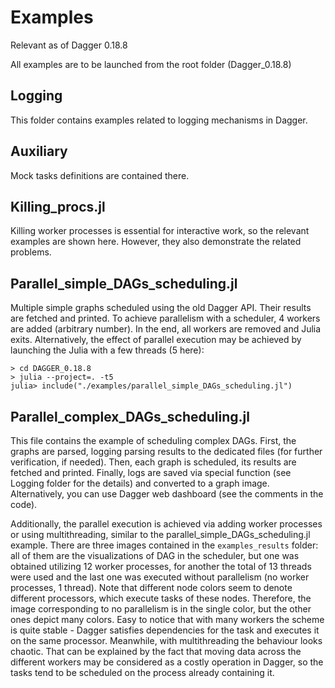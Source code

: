 # Examples

Relevant as of Dagger 0.18.8

All examples are to be launched from the root folder (Dagger_0.18.8)

## Logging 

This folder contains examples related to logging mechanisms in Dagger.

## Auxiliary

Mock tasks definitions are contained there.

## Killing_procs.jl

Killing worker processes is essential for interactive work, so the relevant examples are shown here. However, they also demonstrate the related problems.

## Parallel_simple_DAGs_scheduling.jl

Multiple simple graphs scheduled using the old Dagger API. Their results are fetched and printed. To achieve parallelism with a scheduler, 4 workers are added (arbitrary number). In the end, all workers are removed and Julia exits. Alternatively, the effect of parallel execution may be achieved by launching the Julia with a few threads (5 here):

 ```console
> cd DAGGER_0.18.8
> julia --project=. -t5
julia> include("./examples/parallel_simple_DAGs_scheduling.jl")
```

## Parallel_complex_DAGs_scheduling.jl

This file contains the example of scheduling complex DAGs. First, the graphs are parsed, logging parsing results to the dedicated files (for further verification, if needed). Then, each graph is scheduled, its results are fetched and printed. Finally, logs are saved via special function (see Logging folder for the details) and converted to a graph image. Alternatively, you can use Dagger web dashboard (see the comments in the code).

Additionally, the parallel execution is achieved via adding worker processes or using multithreading, similar to the parallel_simple_DAGs_scheduling.jl example. There are three images contained in the `examples_results` folder: all of them are the visualizations of DAG in the scheduler, but one was obtained utilizing 12 worker processes, for another the total of 13 threads were used and the last one was executed without parallelism (no worker processes, 1 thread). Note that different node colors seem to denote different processors, which execute tasks of these nodes. Therefore, the image corresponding to no parallelism is in the single color, but the other ones depict many colors. Easy to notice that with many workers the scheme is quite stable - Dagger satisfies dependencies for the task and executes it on the same processor. Meanwhile, with multithreading the behaviour looks chaotic. That can be explained by the fact that moving data across the different workers may be considered as a costly operation in Dagger, so the tasks tend to be scheduled on the process already containing it. 